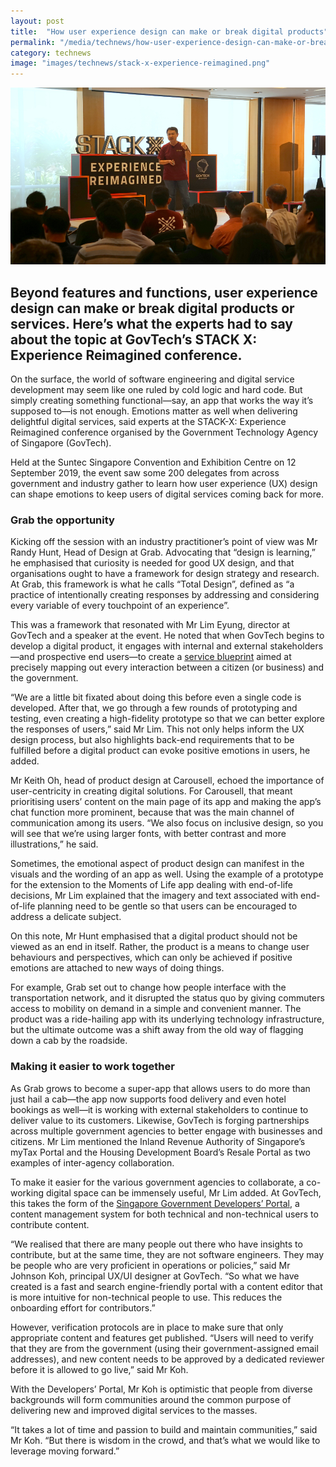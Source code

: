 ```yaml
---
layout: post
title:  "How user experience design can make or break digital products"
permalink: "/media/technews/how-user-experience-design-can-make-or-break-digital-products"
category: technews
image: "images/technews/stack-x-experience-reimagined.png"
---
```


![Ideas abound at the ‘Build On, Singapore 2019’ hackathon](/images/technews/stack-x-experience-reimagined.png)

Beyond features and functions, user experience design can make or break digital products or services. Here’s what the experts had to say about the topic at GovTech’s STACK X: Experience Reimagined conference.
---
 
On the surface, the world of software engineering and digital service development may seem like one ruled by cold logic and hard code. But simply creating something functional—say, an app that works the way it’s supposed to—is not enough. Emotions matter as well when delivering delightful digital services, said experts at the STACK-X: Experience Reimagined conference organised by the Government Technology Agency of Singapore (GovTech).

Held at the Suntec Singapore Convention and Exhibition Centre on 12 September 2019, the event saw some 200 delegates from across government and industry gather to learn how user experience (UX) design can shape emotions to keep users of digital services coming back for more. 

### **Grab the opportunity**

Kicking off the session with an industry practitioner’s point of view was Mr Randy Hunt, Head of Design at Grab. Advocating that “design is learning,” he emphasised that curiosity is needed for good UX design, and that organisations ought to have a framework for design strategy and research. At Grab, this framework is what he calls “Total Design”, defined as “a practice of intentionally creating responses by addressing and considering every variable of every touchpoint of an experience”.

This was a framework that resonated with Mr Lim Eyung, director at GovTech and a speaker at the event. He noted that when GovTech begins to develop a digital product, it engages with internal and external stakeholders—and prospective end users—to create a [service blueprint](https://www.tech.gov.sg/media/technews/how-to-build-service-blueprint-and-what-you-can-achieve-with-it) aimed at precisely mapping out every interaction between a citizen (or business) and the government.

“We are a little bit fixated about doing this before even a single code is developed. After that, we go through a few rounds of prototyping and testing, even creating a high-fidelity prototype so that we can better explore the responses of users,” said Mr Lim. This not only helps inform the UX design process, but also highlights back-end requirements that to be fulfilled before a digital product can evoke positive emotions in users, he added. 

Mr Keith Oh, head of product design at Carousell, echoed the importance of user-centricity in creating digital solutions. For Carousell, that meant prioritising users’ content on the main page of its app and making the app’s chat function more prominent, because that was the main channel of communication among its users. “We also focus on inclusive design, so you will see that we’re using larger fonts, with better contrast and more illustrations,” he said. 

Sometimes, the emotional aspect of product design can manifest in the visuals and the wording of an app as well. Using the example of a prototype for the extension to the Moments of Life app dealing with end-of-life decisions, Mr Lim explained that the imagery and text associated with end-of-life planning need to be gentle so that users can be encouraged to address a delicate subject. 

On this note, Mr Hunt emphasised that a digital product should not be viewed as an end in itself. Rather, the product is a means to change user behaviours and perspectives, which can only be achieved if positive emotions are attached to new ways of doing things. 

For example, Grab set out to change how people interface with the transportation network, and it disrupted the status quo by giving commuters access to mobility on demand in a simple and convenient manner. The product was a ride-hailing app with its underlying technology infrastructure, but the ultimate outcome was a shift away from the old way of flagging down a cab by the roadside. 

### **Making it easier to work together**

As Grab grows to become a super-app that allows users to do more than just hail a cab—the app now supports food delivery and even hotel bookings as well—it is working with external stakeholders to continue to deliver value to its customers. Likewise, GovTech is forging partnerships across multiple government agencies to better engage with businesses and citizens. Mr Lim mentioned the Inland Revenue Authority of Singapore’s myTax Portal and the Housing Development Board’s Resale Portal as two examples of inter-agency collaboration.

To make it easier for the various government agencies to collaborate, a co-working digital space can be immensely useful, Mr Lim added. At GovTech, this takes the form of the [Singapore Government Developers’ Portal](https://developer-gov-sg.netlify.com/), a content management system for both technical and non-technical users to contribute content.

“We realised that there are many people out there who have insights to contribute, but at the same time, they are not software engineers. They may be people who are very proficient in operations or policies,” said Mr Johnson Koh, principal UX/UI designer at GovTech. “So what we have created is a fast and search engine-friendly portal with a content editor that is more intuitive for non-technical people to use. This reduces the onboarding effort for contributors.”

However, verification protocols are in place to make sure that only appropriate content and features get published. “Users will need to verify that they are from the government (using their government-assigned email addresses), and new content needs to be approved by a dedicated reviewer before it is allowed to go live,” said Mr Koh.

With the Developers’ Portal, Mr Koh is optimistic that people from diverse backgrounds will form communities around the common purpose of delivering new and improved digital services to the masses. 

“It takes a lot of time and passion to build and maintain communities,” said Mr Koh. “But there is wisdom in the crowd, and that’s what we would like to leverage moving forward.” 
